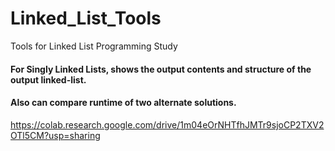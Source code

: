 # Linked_List_Tools
Tools for Linked List Programming Study


#### For Singly Linked Lists, shows the output contents and structure of the output linked-list.

#### Also can compare runtime of two alternate solutions.

https://colab.research.google.com/drive/1m04eOrNHTfhJMTr9sjoCP2TXV2OTl5CM?usp=sharing
